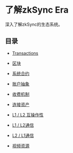 # 了解zkSync Era

深入了解zkSync的生态系统。

## 目录

- [Transactions](./transactions/transactions.md)
- [区块](./transactions/blocks.md)
- [系统合约](./system-contracts.md)
- [账户抽象](./aa.md)
- [收费机制](./transactions/fee-model.md)
- [连接资产](./bridging/bridging-asset.md)
- [L1 / L2 互操作性](./bridging/l1-l2-interop.md)
- [L1 / L2通信](./bridging/l1-l2.md)
- [L2 / L1通信](./bridging/l2-l1.md)
- [视频资源](./videos.md)
  
  <!-- - [安全模式](./security.md) --->
